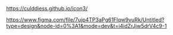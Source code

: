 https://culddiess.github.io/icon3/




https://www.figma.com/file/7ujp4TP3aPg61Flqw9vuRk/Untitled?type=design&node-id=0%3A1&mode=dev&t=i4idZrJjw5drV4c9-1
